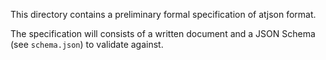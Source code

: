 This directory contains a preliminary formal specification of atjson format.

The specification will consists of a written document and a JSON Schema (see `schema.json`) to validate against.
